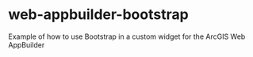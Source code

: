 web-appbuilder-bootstrap
========================

Example of how to use Bootstrap in a custom widget for the ArcGIS Web AppBuilder
